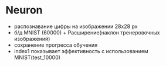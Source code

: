 # Neuron


- распознавание цифры на изображении 28x28 px
- б/д MNIST (60000) + Расширение(наклон тренеровочных изображений)
- сохранение прогресса обучения
- index1 показывает эффективность с использованием MNIST(test_10000)
